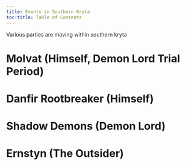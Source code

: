 ```yaml
---
title: Events in Southern Kryta
toc-title: Table of Contents
---
```


Various parties are moving within southern kryta

# Molvat (Himself, Demon Lord Trial Period)

# Danfir Rootbreaker (Himself)

# Shadow Demons (Demon Lord)

# Ernstyn (The Outsider)
